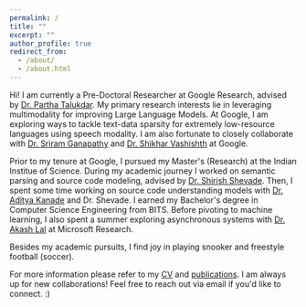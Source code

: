 ```yaml
---
permalink: /
title: ""
excerpt: ""
author_profile: true
redirect_from: 
  - /about/
  - /about.html
---
```


Hi! I am currently a Pre-Doctoral Researcher at Google Research, advised by [Dr. Partha Talukdar](https://parthatalukdar.github.io). My primary research interests lie in leveraging multimodality for improving Large Language Models. At Google, I am exploring ways to tackle text-data sparsity for extremely low-resource languages using speech modality. I am also fortunate to closely collaborate with [Dr. Sriram Ganapathy](https://ee.iisc.ac.in/sriram-ganapathy/) and [Dr. Shikhar Vashishth](https://scholar.google.co.in/citations?user=gXW8J2wAAAAJ&hl=en) at Google.

Prior to my tenure at Google, I pursued my Master's (Research) at the Indian Institue of Science. During my academic journey I worked on semantic parsing and source code modeling, advised by [Dr. Shirish Shevade](https://eecs.iisc.ac.in/people/shirish-k-shevade/). Then, I spent some time working on source code understanding models with [Dr. Aditya Kanade](https://www.microsoft.com/en-us/research/people/kanadeaditya/) and Dr. Shevade. I earned my Bachelor's degree in Computer Science Engineering from BITS. Before pivoting to machine learning, I also spent a summer exploring asynchronous systems with [Dr. Akash Lal](https://www.microsoft.com/en-us/research/people/akashl/) at Microsoft Research.

Besides my academic pursuits, I find joy in playing snooker and freestyle football (soccer). 

For more information please refer to my [CV](https://shikhar-s.github.io/files/CV_20231214.pdf) and [publications](https://scholar.google.com/citations?user=pbU47_MAAAAJ&hl=en).
I am always up for new collaborations! Feel free to reach out via email if you'd like to connect. :)

